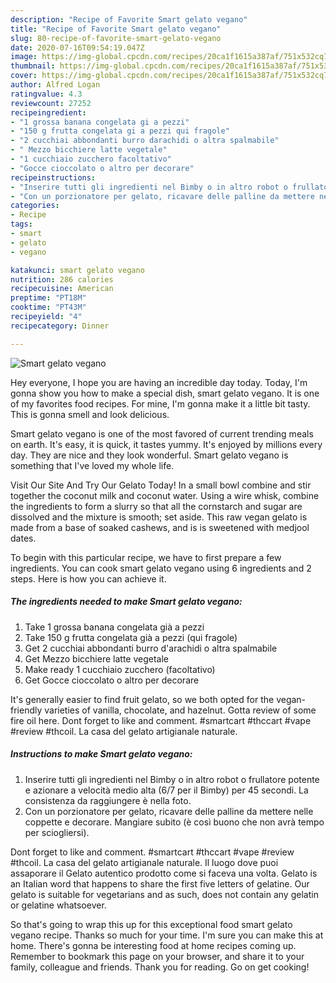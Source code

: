 ```yaml
---
description: "Recipe of Favorite Smart gelato vegano"
title: "Recipe of Favorite Smart gelato vegano"
slug: 80-recipe-of-favorite-smart-gelato-vegano
date: 2020-07-16T09:54:19.047Z
image: https://img-global.cpcdn.com/recipes/20ca1f1615a387af/751x532cq70/smart-gelato-vegano-recipe-main-photo.jpg
thumbnail: https://img-global.cpcdn.com/recipes/20ca1f1615a387af/751x532cq70/smart-gelato-vegano-recipe-main-photo.jpg
cover: https://img-global.cpcdn.com/recipes/20ca1f1615a387af/751x532cq70/smart-gelato-vegano-recipe-main-photo.jpg
author: Alfred Logan
ratingvalue: 4.3
reviewcount: 27252
recipeingredient:
- "1 grossa banana congelata gi a pezzi"
- "150 g frutta congelata gi a pezzi qui fragole"
- "2 cucchiai abbondanti burro darachidi o altra spalmabile"
- " Mezzo bicchiere latte vegetale"
- "1 cucchiaio zucchero facoltativo"
- "Gocce cioccolato o altro per decorare"
recipeinstructions:
- "Inserire tutti gli ingredienti nel Bimby o in altro robot o frullatore potente e azionare a velocità medio alta (6/7 per il Bimby) per 45 secondi. La consistenza da raggiungere è nella foto."
- "Con un porzionatore per gelato, ricavare delle palline da mettere nelle coppette e decorare. Mangiare subito (è così buono che non avrà tempo per sciogliersi)."
categories:
- Recipe
tags:
- smart
- gelato
- vegano

katakunci: smart gelato vegano 
nutrition: 286 calories
recipecuisine: American
preptime: "PT18M"
cooktime: "PT43M"
recipeyield: "4"
recipecategory: Dinner

---
```



![Smart gelato vegano](https://img-global.cpcdn.com/recipes/20ca1f1615a387af/751x532cq70/smart-gelato-vegano-recipe-main-photo.jpg)

Hey everyone, I hope you are having an incredible day today. Today, I'm gonna show you how to make a special dish, smart gelato vegano. It is one of my favorites food recipes. For mine, I'm gonna make it a little bit tasty. This is gonna smell and look delicious.

Smart gelato vegano is one of the most favored of current trending meals on earth. It's easy, it is quick, it tastes yummy. It's enjoyed by millions every day. They are nice and they look wonderful. Smart gelato vegano is something that I've loved my whole life.

Visit Our Site And Try Our Gelato Today! In a small bowl combine and stir together the coconut milk and coconut water. Using a wire whisk, combine the ingredients to form a slurry so that all the cornstarch and sugar are dissolved and the mixture is smooth; set aside. This raw vegan gelato is made from a base of soaked cashews, and is is sweetened with medjool dates.


To begin with this particular recipe, we have to first prepare a few ingredients. You can cook smart gelato vegano using 6 ingredients and 2 steps. Here is how you can achieve it.

<!--inarticleads1-->

##### The ingredients needed to make Smart gelato vegano:

1. Take 1 grossa banana congelata già a pezzi
1. Take 150 g frutta congelata già a pezzi (qui fragole)
1. Get 2 cucchiai abbondanti burro d&#39;arachidi o altra spalmabile
1. Get  Mezzo bicchiere latte vegetale
1. Make ready 1 cucchiaio zucchero (facoltativo)
1. Get Gocce cioccolato o altro per decorare


It&#39;s generally easier to find fruit gelato, so we both opted for the vegan-friendly varieties of vanilla, chocolate, and hazelnut. Gotta review of some fire oil here. Dont forget to like and comment. #smartcart #thccart #vape #review #thcoil. La casa del gelato artigianale naturale. 

<!--inarticleads2-->

##### Instructions to make Smart gelato vegano:

1. Inserire tutti gli ingredienti nel Bimby o in altro robot o frullatore potente e azionare a velocità medio alta (6/7 per il Bimby) per 45 secondi. La consistenza da raggiungere è nella foto.
1. Con un porzionatore per gelato, ricavare delle palline da mettere nelle coppette e decorare. Mangiare subito (è così buono che non avrà tempo per sciogliersi).


Dont forget to like and comment. #smartcart #thccart #vape #review #thcoil. La casa del gelato artigianale naturale. Il luogo dove puoi assaporare il Gelato autentico prodotto come si faceva una volta. Gelato is an Italian word that happens to share the first five letters of gelatine. Our gelato is suitable for vegetarians and as such, does not contain any gelatin or gelatine whatsoever. 

So that's going to wrap this up for this exceptional food smart gelato vegano recipe. Thanks so much for your time. I'm sure you can make this at home. There's gonna be interesting food at home recipes coming up. Remember to bookmark this page on your browser, and share it to your family, colleague and friends. Thank you for reading. Go on get cooking!
